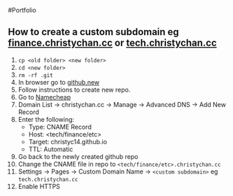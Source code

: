 #Portfolio

## How to create a custom subdomain eg [finance.christychan.cc](https://finance.christychan.cc) or [tech.christychan.cc](https://tech.christychan.cc)
1. `cp <old folder> <new folder>`
2. `cd <new folder>`
3. `rm -rf .git`
4. In browser go to [github.new](https://github.new)
5. Follow instructions to create new repo.
6. Go to [Namecheap](https://namecheap.com)
7. Domain List -> christychan.cc -> Manage -> Advanced DNS -> Add New Record
8. Enter the following:
    - Type: CNAME Record
    - Host: <tech/finance/etc>
    - Target: christyc14.github.io
    - TTL: Automatic
9. Go back to the newly created github repo
10. Change the CNAME file in repo to `<tech/finance/etc>.christychan.cc`
11. Settings -> Pages -> Custom Domain Name -> `<custom subdomain>` eg `tech.christychan.cc`
12. Enable HTTPS
